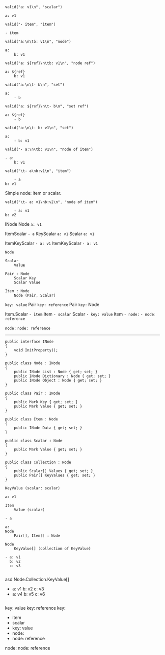 

```
valid("a: v1\n", "scalar")

a: v1
```

```
valid("- item", "item")

- item
```

```
valid("a:\n\tb: v1\n", "node")

a:
	b: v1
```

```
valid("a: ${ref}\n\tb: v1\n", "node ref")

a: ${ref}
	b: v1
```

```
valid("a:\n\t- b\n", "set")

a:
	- b
```

```
valid("a: ${ref}\n\t- b\n", "set ref")

a: ${ref}
	- b
```

```
valid("a:\n\t- b: v1\n", "set")

a:
	- b: v1
```

```
valid("- a:\n\tb: v1\n", "node of item")

- a:
	b: v1
```

```
valid("\t- a\nb:v1\n", "item")

	- a
b: v1
```
Simple node: item or scalar.
```
valid("\t- a: v1\nb:v2\n", "node of item")

	- a: v1
b: v2
```

INode
Node `a: v1`

ItemScalar `- a`
KeyScalar `a: v1`
Scalar `a: v1`

ItemKeyScalar `- a: v1`
ItemKeyScalar `- a: v1`


```
Node

Scalar
	Value

Pair : Node
	Scalar Key
	Scalar Value

Item : Node
	Node (Pair, Scalar)

```


`key: value` Pair
`key: reference` Pair
`key:` Node



Item.Scalar
`- item` Item
`- scalar` Scalar
`- key: value` Item
`- node:`
`- node: reference`

`node:`
`node: reference`

---

```
public interface INode
{
	void InitProperty();
}

public class Node : INode
{
	public INode List : Node { get; set; }
	public INode Dictionary : Node { get; set; }
	public INode Object : Node { get; set; }
}

public class Pair : INode
{
	public Mark Key { get; set; }
	public Mark Value { get; set; }
}

public class Item : Node
{
	public INode Data { get; set; }
}

public class Scalar : Node
{
	public Mark Value { get; set; }
}

public class Collection : Node
{
	public Scalar[] Values { get; set; }
	public Pair[] KeyValues { get; set; }
}

```


```
KeyValue (scalar: scalar)

a: v1
```

```
Item
	Value (scalar)

- a
```

```
a:
Node
	Pair[], Item[] : Node

```

```
Node
	KeyValue[] (collection of KeyValue)

- a: v1
  b: v2
  c: v3

```

```

```

asd
Node.Collection<Items>.KeyValue[]
- a: v1
  b: v2
  c: v3
- a: v4
  b: v5
  c: v6

```

```

key: value
key: reference
key:
- item
- scalar
- key: value
- node:
- node: reference

node:
node: reference

```


